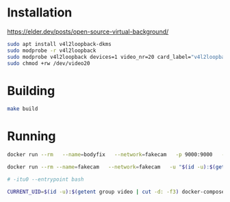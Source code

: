 # Installation

https://elder.dev/posts/open-source-virtual-background/

```bash
sudo apt install v4l2loopback-dkms
sudo modprobe -r v4l2loopback
sudo modprobe v4l2loopback devices=1 video_nr=20 card_label="v4l2loopback" exclusive_caps=1
sudo chmod +rw /dev/video20
```

# Building

```bash
make build
```

# Running

```bash
docker run --rm   --name=bodyfix   --network=fakecam   -p 9000:9000   --gpus=all --shm-size=1g --ulimit memlock=-1 --ulimit stack=67108864   bodyfix

docker run --rm --name=fakecam   --network=fakecam   -u "$(id -u):$(getent group video | cut -d: -f3)"   $(sudo find /dev -name 'video*' -printf "--device %p ") fakecam

# -itu0 --entrypoint bash

CURRENT_UID=$(id -u):$(getent group video | cut -d: -f3) docker-compose up
```
